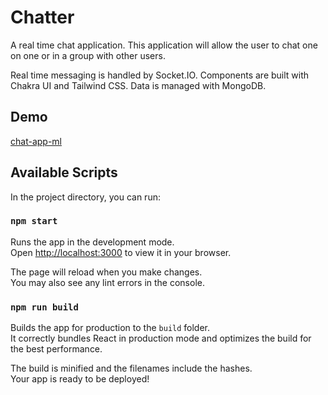 # Chatter

A real time chat application. This application will allow the user to chat one on one or in a group with other users.

Real time messaging is handled by Socket.IO. Components are built with Chakra UI and Tailwind CSS. Data is managed with MongoDB.

## Demo

[chat-app-ml](chat-app-ml.herokuapp.com)

## Available Scripts

In the project directory, you can run:

### `npm start`

Runs the app in the development mode.\
Open [http://localhost:3000](http://localhost:3000) to view it in your browser.

The page will reload when you make changes.\
You may also see any lint errors in the console.

### `npm run build`

Builds the app for production to the `build` folder.\
It correctly bundles React in production mode and optimizes the build for the best performance.

The build is minified and the filenames include the hashes.\
Your app is ready to be deployed!
